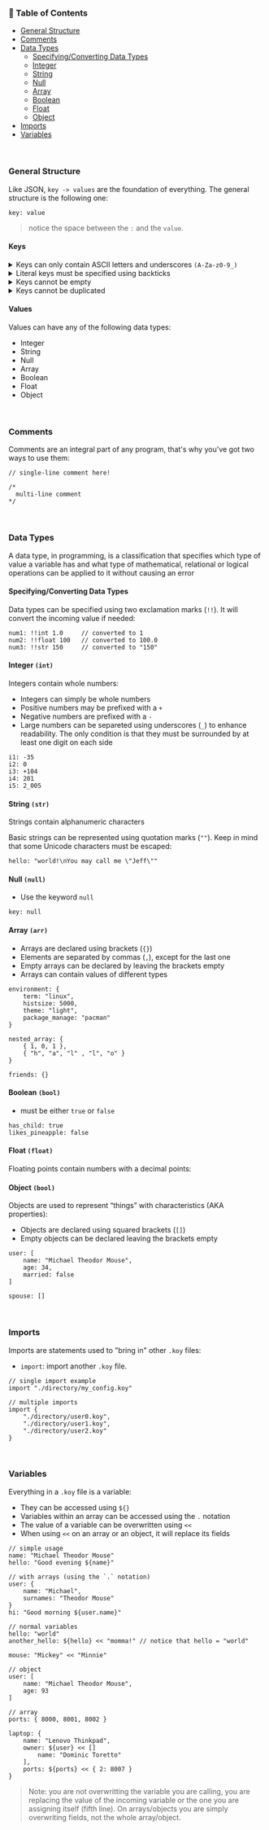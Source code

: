 ### 🌲 Table of Contents

-   [General Structure](#general-structure)
-   [Comments](#comments)
-   [Data Types](#data-types)
    -   [Specifying/Converting Data Types]()
    -   [Integer](#integer-int)
    -   [String](#string-str)
    -   [Null](#null-null)
    -   [Array](#array-arr)
    -   [Boolean](#boolean-bool)
    -   [Float](#float-float)
    -   [Object](#object-bool)
-   [Imports](#imports)
-   [Variables](#variables)

&nbsp;

### General Structure

Like JSON, `key -> values` are the foundation of everything. The general structure is the following one:

```
key: value
```

> notice the space between the `:` and the `value`.

#### Keys

<details>
    <summary>Keys can only contain ASCII letters and underscores <code>(A-Za-z0-9_)</code></summary>

```
key: "value"
key_1: "value"
2001: "value"

// invalid keys
my-key: "value"
இந்தியா: "value"
```

</details>

<details>
    <summary>Literal keys must be specified using backticks</summary>

```
`mainland!tv.קום`: "value"
```

</details>

<details>
    <summary>Keys cannot be empty</summary>

```
: "value" //invalid
```

</details>

<details>
    <summary>Keys cannot be duplicated</summary>

```
hello: "world"
hello: "momma!"
```

</details>

#### Values

Values can have any of the following data types:

-   Integer
-   String
-   Null
-   Array
-   Boolean
-   Float
-   Object

&nbsp;

### Comments

Comments are an integral part of any program, that's why you've got two ways to use them:

```
// single-line comment here!

/*
  multi-line comment
*/
```

&nbsp;

### Data Types

A data type, in programming, is a classification that specifies which type of value a variable has and what type of mathematical, relational or logical operations can be applied to it without causing an error

#### Specifying/Converting Data Types

Data types can be specified using two exclamation marks (`!!`). It will convert the incoming value if needed:

```
num1: !!int 1.0		// converted to 1
num2: !!float 100	// converted to 100.0
num3: !!str 150		// converted to "150"
```

#### Integer `(int)`

Integers contain whole numbers:

-   Integers can simply be whole numbers
-   Positive numbers may be prefixed with a `+`
-   Negative numbers are prefixed with a `-`
-   Large numbers can be separeted using underscores (`_`) to enhance readability. The only condition is that they must be surrounded by at least one digit on each side

```
i1: -35
i2: 0
i3: +104
i4: 201
i5: 2_005
```

#### String `(str)`

Strings contain alphanumeric characters

Basic strings can be represented using quotation marks (`""`). Keep in mind that some Unicode characters must be escaped:

```
hello: "world!\nYou may call me \"Jeff\""
```

#### Null `(null)`

-   Use the keyword `null`

```
key: null
```

#### Array `(arr)`

-   Arrays are declared using brackets (`{}`)
-   Elements are separated by commas (`,`), except for the last one
-   Empty arrays can be declared by leaving the brackets empty
-   Arrays can contain values of different types

```
environment: {
	term: "linux",
	histsize: 5000,
	theme: "light",
	package_manage: "pacman"
}

nested_array: {
	{ 1, 0, 1 },
	{ "h", "a", "l" , "l", "o" }
}

friends: {}
```

#### Boolean `(bool)`

-   must be either `true` or `false`

```
has_child: true
likes_pineapple: false
```

#### Float `(float)`

Floating points contain numbers with a decimal points:

#### Object `(bool)`

Objects are used to represent “things” with characteristics (AKA properties):

-   Objects are declared using squared brackets (`[]`)
-   Empty objects can be declared leaving the brackets empty

```
user: [
	name: "Michael Theodor Mouse",
	age: 34,
	married: false
]

spouse: []
```

&nbsp;

### Imports

Imports are statements used to "bring in" other `.koy` files:

-   `import`: import another `.koy` file.

```
// single import example
import "./directory/my_config.koy"

// multiple imports
import {
	"./directory/user0.koy",
	"./directory/user1.koy",
	"./directory/user2.koy"
}
```

&nbsp;

### Variables

Everything in a `.koy` file is a variable:

-   They can be accessed using `${}`
-   Variables within an array can be accessed using the `.` notation
-   The value of a variable can be overwritten using `<<`
-   When using `<<` on an array or an object, it will replace its fields

```
// simple usage
name: "Michael Theodor Mouse"
hello: "Good evening ${name}"

// with arrays (using the `.` notation)
user: {
	name: "Michael",
	surnames: "Theodor Mouse"
}
hi: "Good morning ${user.name}"
```

```
// normal variables
hello: "world"
another_hello: ${hello} << "momma!" // notice that hello = "world"

mouse: "Mickey" << "Minnie"

// object
user: [
	name: "Michael Theodor Mouse",
	age: 93
]

// array
ports: { 8000, 8001, 8002 }

laptop: {
	name: "Lenovo Thinkpad",
	owner: ${user} << []
		name: "Dominic Toretto"
	],
	ports: ${ports} << { 2: 8007 }
}
```

> Note: you are not overwritting the variable you are calling, you are replacing the value of the incoming variable or the one you are assigning itself (fifth line). On arrays/objects you are simply overwriting fields, not the whole array/object.

&nbsp;
